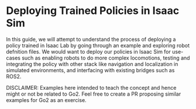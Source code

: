 # Deploying Trained Policies in Isaac Sim

In this guide, we will attempt to understand the process of deploying a policy trained in Isaac Lab by going through an example and exploring robot defnition files. We would want to deploy our policies in Isaac Sim for use-cases such as enabling robots to do more complex locomotions, testing and integrating the policy with other stack like navigation and localization in simulated environments, and interfacing with existing bridges such as ROS2.

DISCLAIMER: Examples here intended to teach the concept and hence might or not be related to Go2. Feel free to create a PR proposing similar examples for Go2 as an exercise.